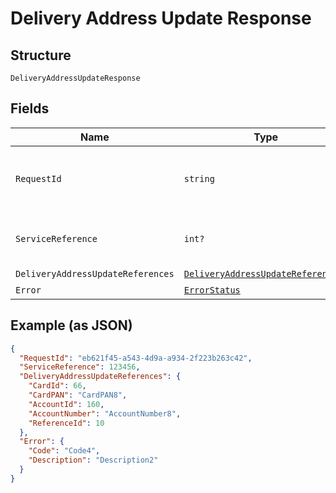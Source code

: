 
# Delivery Address Update Response

## Structure

`DeliveryAddressUpdateResponse`

## Fields

| Name | Type | Tags | Description |
|  --- | --- | --- | --- |
| `RequestId` | `string` | Optional | Request ID to which was passed on the API request. |
| `ServiceReference` | `int?` | Optional | Service reference number for tracking. |
| `DeliveryAddressUpdateReferences` | [`DeliveryAddressUpdateReferences2`](../../doc/models/delivery-address-update-references-2.md) | Optional | - |
| `Error` | [`ErrorStatus`](../../doc/models/error-status.md) | Optional | - |

## Example (as JSON)

```json
{
  "RequestId": "eb621f45-a543-4d9a-a934-2f223b263c42",
  "ServiceReference": 123456,
  "DeliveryAddressUpdateReferences": {
    "CardId": 66,
    "CardPAN": "CardPAN8",
    "AccountId": 160,
    "AccountNumber": "AccountNumber8",
    "ReferenceId": 10
  },
  "Error": {
    "Code": "Code4",
    "Description": "Description2"
  }
}
```

